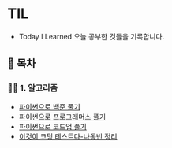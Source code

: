 # TIL

- Today I Learned 오늘 공부한 것들을 기록합니다.

## 🌈 목차

### ✍🏻 1. 알고리즘

- [파이썬으로 백준 풀기](https://github.com/jongwanra/TIL/tree/main/python_baekjoon)
- [파이썬으로 프로그래머스 풀기](https://github.com/jongwanra/TIL/tree/main/python_programmers)
- [파이썬으로 코드업 풀기](https://github.com/jongwanra/TIL/tree/main/python_codeup)
- [이것이 코딩 테스트다-나동빈 정리](https://github.com/jongwanra/TIL/tree/main/python_%EC%9D%B4%EA%B2%83%EC%9D%B4_%EC%BD%94%EB%94%A9%ED%85%8C%EC%8A%A4%ED%8A%B8%EB%8B%A4)
